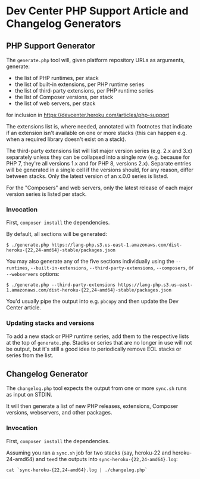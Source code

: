 # Dev Center PHP Support Article and Changelog Generators

## PHP Support Generator

The `generate.php` tool will, given platform repository URLs as arguments, generate:

- the list of PHP runtimes, per stack
- the list of built-in extensions, per PHP runtime series
- the list of third-party extensions, per PHP runtime series
- the list of Composer versions, per stack
- the list of web servers, per stack

for inclusion in https://devcenter.heroku.com/articles/php-support

The extensions list is, where needed, annotated with footnotes that indicate if an extension isn't available on one or more stacks (this can happen e.g. when a required library doesn't exist on a stack).

The third-party extensions list will list major version series (e.g. 2.x and 3.x) separately unless they can be collapsed into a single row (e.g. because for PHP 7, they're all versions 1.x and for PHP 8, versions 2.x). Separate entries will be generated in a single cell if the versions should, for any reason, differ between stacks. Only the latest version of an x.0.0 series is listed.

For the "Composers" and web servers, only the latest release of each major version series is listed per stack.

### Invocation

First, `composer install` the dependencies.

By default, all sections will be generated:

```ShellSession
$ ./generate.php https://lang-php.s3.us-east-1.amazonaws.com/dist-heroku-{22,24-amd64}-stable/packages.json
```

You may also generate any of the five sections individually using the `--runtimes`, `--built-in-extensions`, `--third-party-extensions`, `--composers`, or `--webservers` options:

```ShellSession
$ ./generate.php --third-party-extensions https://lang-php.s3.us-east-1.amazonaws.com/dist-heroku-{22,24-amd64}-stable/packages.json
```

You'd usually pipe the output into e.g. `pbcopy` and then update the Dev Center article.

### Updating stacks and versions

To add a new stack or PHP runtime series, add them to the respective lists at the top of `generate.php`. Stacks or series that are no longer in use will not be output, but it's still a good idea to periodically remove EOL stacks or series from the list.

## Changelog Generator

The `changelog.php` tool expects the output from one or more `sync.sh` runs as input on STDIN.

It will then generate a list of new PHP releases, extensions, Composer versions, webservers, and other packages.

### Invocation

First, `composer install` the dependencies.

Assuming you ran a `sync.sh` job for two stacks (say, heroku-22 and heroku-24-amd64) and `tee`d the outputs into `sync-heroku-{22,24-amd64}.log`:

```ShellSession
cat `sync-heroku-{22,24-amd64}.log | ./changelog.php`
```

